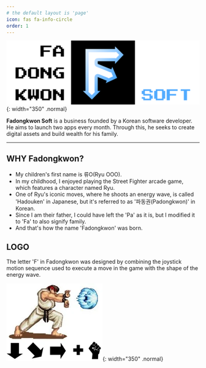 ```yaml
---
# the default layout is 'page'
icon: fas fa-info-circle
order: 1
---
```


![Desktop View](/assets/img/about/Logo_w_text_3.png){: width="350" .normal}

**Fadongkwon Soft** is a business founded by a Korean software developer. He aims to launch two apps every month. Through this, he seeks to create digital assets and build wealth for his family.
- - -
## WHY Fadongkwon?
- My children's first name is 류O(Ryu OOO).
- In my childhood, I enjoyed playing the Street Fighter arcade game, which features a character named Ryu.
- One of Ryu's iconic moves, where he shoots an energy wave, is called 'Hadouken' in Japanese, but it's referred to as '파동권(Padongkwon)' in Korean.
- Since I am their father, I could have left the 'Pa' as it is, but I modified it to 'Fa' to also signify family.
- And that's how the name 'Fadongkwon' was born.

## LOGO
The letter 'F' in Fadongkwon was designed by combining the joystick motion sequence used to execute a move in the game with the shape of the energy wave.

![Desktop View](/assets/img/about/streetfighter.png){: width="350" .normal}

